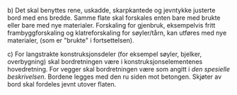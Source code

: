 b) Det skal benyttes rene, uskadde, skarpkantede og jevntykke justerte bord med ens bredde.
Samme flate skal forskales enten bare med brukte eller bare med nye materialer. Forskaling for gjenbruk, eksempelvis fritt frambyggforskaling og klatreforskaling for søyler/tårn, kan utføres med nye materialer, (som er "brukte" i fortsettelsen).

c) For langstrakte konstruksjonsdeler (for eksempel søyler, bjelker, overbygning) skal bordretningen være i konstruksjonselementenes hovedretning. For vegger skal bordretningen være som angitt i *den spesielle beskrivelsen*. Bordene legges med den ru siden mot betongen. Skjøter av bord skal fordeles jevnt utover flaten.

